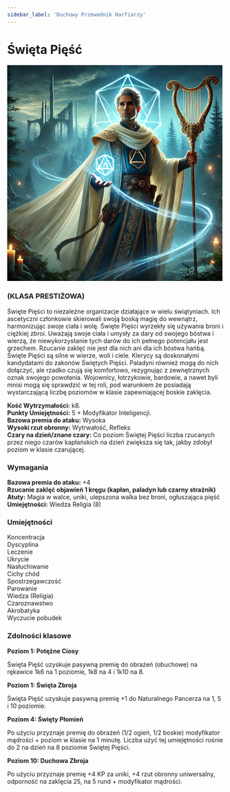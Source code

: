 ```yaml
---
sidebar_label: 'Duchowy Przewodnik Harfiarzy'
---
```



# Święta Pięść

![święta pięść](../../static/img/wiki/wiki-klasy/harfiarz.png)

### (KLASA PRESTIŻOWA)
Święte Pięści to niezależne organizacje działające w wielu świątyniach. Ich ascetyczni członkowie skierowali swoją boską magię do wewnątrz, harmonizując swoje ciała i wolę. Święte Pięści wyrzekły się używania broni i ciężkiej zbroi. Uważają swoje ciała i umysły za dary od swojego bóstwa i wierzą, że niewykorzystanie tych darów do ich pełnego potencjału jest grzechem. Rzucanie zaklęć nie jest dla nich ani dla ich bóstwa hańbą. Święte Pięści są silne w wierze, woli i ciele. Klerycy są doskonałymi kandydatami do zakonów Świętych Pięści. Paladyni również mogą do nich dołączyć, ale rzadko czują się komfortowo, rezygnując z zewnętrznych oznak swojego powołania. Wojownicy, łotrzykowie, bardowie, a nawet byli mnisi mogą się sprawdzić w tej roli, pod warunkiem że posiadają wystarczającą liczbę poziomów w klasie zapewniającej boskie zaklęcia.

**Kość Wytrzymałości:** k8.\
**Punkty Umiejętności:** 5 + Modyfikator Inteligencji.\
**Bazowa premia do ataku:** Wysoka\
**Wysoki rzut obronny:** Wytrwałość, Refleks\
**Czary na dzień/znane czary:** Co poziom Świętej Pięści liczba rzucanych przez niego czarów kapłańskich na dzień zwiększa się tak, jakby zdobył poziom w klasie czarującej.

### Wymagania
**Bazowa premia do ataku:** +4\
**Rzucanie zaklęć objawień 1 kręgu (kapłan, paladyn lub czarny strażnik)**\
**Atuty:** Magia w walce, uniki, ulepszona walka bez broni, ogłuszająca pięść\
**Umiejętności:** Wiedza Religia (8)


### Umiejętności
Koncentracja\
Dyscyplina\
Leczenie\
Ukrycie\
Nasłuchiwanie\
Cichy chód\
Spostrzegawczość\
Parowanie\
Wiedza (Religia)\
Czaroznawstwo\
Akrobatyka\
Wyczucie pobudek


### Zdolności klasowe

**Poziom 1: Potężne Ciosy**

Święta Pięść uzyskuje pasywną premię do obrażeń (obuchowe) na rękawice 1k6 na 1 poziomie, 1k8 na 4 i 1k10 na 8.

**Poziom 1: Święta Zbroja**

Święta Pięść uzyskuje pasywną premię +1 do Naturalnego Pancerza na 1, 5 i 10 poziomie.

**Poziom 4: Święty Płomień**

Po użyciu przyznaje premię do obrażeń (1/2 ogień, 1/2 boskie) modyfikator mądrości + poziom w klasie na 1 minutę. Liczba użyć tej umiejętności rośnie do 2 na dzień na 8 poziomie Świętej Pięści.

**Poziom 10: Duchowa Zbroja**

Po użyciu przyznaje premię +4 KP za uniki, +4 rzut obronny uniwersalny, odporność na zaklęcia 25, na 5 rund + modyfikator mądrości.

